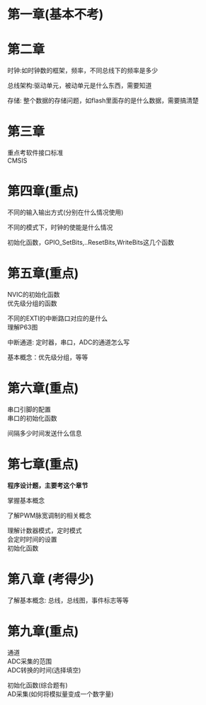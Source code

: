 # 第一章(基本不考)

# 第二章
时钟:如时钟数的框架，频率，不同总线下的频率是多少  

总线架构:驱动单元，被动单元是什么东西，需要知道  

存储: 整个数据的存储问题，如flash里面存的是什么数据，需要搞清楚  

# 第三章
重点考软件接口标准  
CMSIS  


# 第四章(重点)
不同的输入输出方式(分别在什么情况使用)  

不同的模式下，时钟的使能是什么情况  

初始化函数，GPIO_SetBits,..ResetBits,WriteBits这几个函数  



# 第五章(重点)
NVIC的初始化函数  
优先级分组的函数  

不同的EXTI的中断路口对应的是什么  
理解P63图  

中断通道: 定时器，串口，ADC的通道怎么写  

基本概念：优先级分组，等等  


# 第六章(重点)
串口引脚的配置  
串口的初始化函数  

间隔多少时间发送什么信息  


# 第七章(重点) 

**程序设计题，主要考这个章节**  

掌握基本概念  

了解PWM脉宽调制的相关概念  

理解计数器模式，定时模式  
会定时时间的设置  
初始化函数  



# 第八章 (考得少)
了解基本概念: 总线，总线图，事件标志等等  

# 第九章(重点)
通道  
ADC采集的范围  
ADC转换的时间(选择填空)  

初始化函数(综合题有)  
AD采集(如何将模拟量变成一个数字量)  




